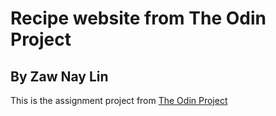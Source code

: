 # Recipe website from The Odin Project
## By Zaw Nay Lin

This is the assignment project from [The Odin Project](www.theodinproject.com)
